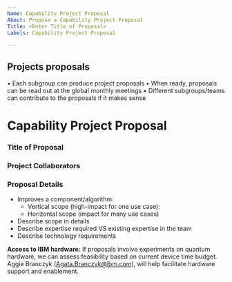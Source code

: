 ```yaml
---
Name: Capability Project Proposal
About: Propose a Capability Project Proposal
Title: <Enter Title of Proposal>
Labels: Capability Project Proposal

---
```


## Projects proposals
• Each subgroup can produce project proposals
• When ready, proposals can be read out at the global monthly meetings
• Different subgroups/teams can contribute to the proposals if it makes sense

<!-- INSTRUCTIONS - Please fill out the template below to the best of your abilities. -->

# Capability Project Proposal

### Title of Proposal
<!-- ^^ Give your proposal a name to distinguish it --> 

### Project Collaborators
<!-- ^^ Enter the names of those collaborators that are already involved --> 

### Proposal Details

- Improves a component/algorithm:
  - Vertical scope (high-impact for one use case): 
  - Horizontal scope (impact for many use cases)
- Describe scope in details
- Describe expertise required VS existing expertise in the team
- Describe technology requirements

<!-- REMINDER - Please fill out the ^^ above to the best of your abilities. -->

**Access to IBM hardware:**
If proposals involve experiments on quantum hardware, we can assess feasibility based on current device time budget. Aggie Branczyk (Agata.Branczyk@ibm.com), will help facilitate hardware support
and enablement.

